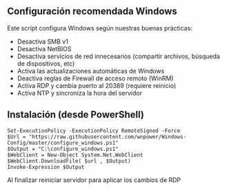 ## Configuración recomendada Windows

Este script configura Windows según nuestras buenas prácticas:

-   Desactiva SMB v1
-   Desactiva NetBIOS
-   Desactiva servicios de red innecesarios (compartir archivos, búsqueda de dispositivos, etc)
-   Activa las actualizaciones automáticas de Windows
-   Deactiva reglas de Firewall de acceso remoto (WinRM)
-   Activa RDP y cambia puerto al 20389 (requiere reinicio)
-   Activa NTP y sincroniza la hora del servidor

## Instalación (desde PowerShell)

    Set-ExecutionPolicy -ExecutionPolicy RemoteSigned -Force
	$Url = "https://raw.githubusercontent.com/wnpower/Windows-Config/master/configure_windows.ps1"
	$Output = "C:\configure_windows.ps1"
	$WebClient = New-Object System.Net.WebClient
	$WebClient.DownloadFile( $url , $Output)
	Invoke-Expression $Output

Al finalizar reiniciar servidor para aplicar los cambios de RDP

